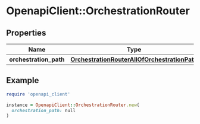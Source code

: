 # OpenapiClient::OrchestrationRouter

## Properties

| Name | Type | Description | Notes |
| ---- | ---- | ----------- | ----- |
| **orchestration_path** | [**OrchestrationRouterAllOfOrchestrationPath**](OrchestrationRouterAllOfOrchestrationPath.md) |  | [optional] |

## Example

```ruby
require 'openapi_client'

instance = OpenapiClient::OrchestrationRouter.new(
  orchestration_path: null
)
```

